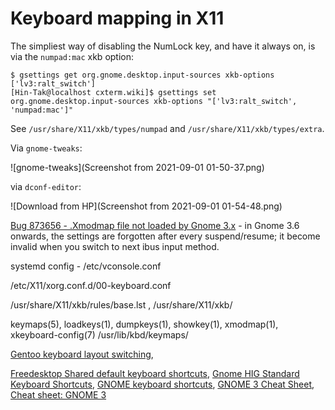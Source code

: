 # Keyboard mapping in X11

The simpliest way of disabling the NumLock key, and have it always on, is via
the `numpad:mac` xkb option:

```
$ gsettings get org.gnome.desktop.input-sources xkb-options
['lv3:ralt_switch']
[Hin-Tak@localhost cxterm.wiki]$ gsettings set org.gnome.desktop.input-sources xkb-options "['lv3:ralt_switch', 'numpad:mac']"
```

See `/usr/share/X11/xkb/types/numpad` and `/usr/share/X11/xkb/types/extra`.

Via `gnome-tweaks`:

![gnome-tweaks](Screenshot from 2021-09-01 01-50-37.png)

via `dconf-editor`:

![Download from HP](Screenshot from 2021-09-01 01-54-48.png)

[Bug 873656 - .Xmodmap file not loaded by Gnome 3.x](https://bugzilla.redhat.com/show_bug.cgi?id=873656) - in Gnome 3.6 onwards,
the settings are forgotten after every suspend/resume; it become invalid when you switch to next ibus input method.

systemd config - /etc/vconsole.conf

/etc/X11/xorg.conf.d/00-keyboard.conf

/usr/share/X11/xkb/rules/base.lst , /usr/share/X11/xkb/

keymaps(5), loadkeys(1), dumpkeys(1), showkey(1), xmodmap(1), xkeyboard-config(7)
/usr/lib/kbd/keymaps/

[Gentoo keyboard layout switching](https://wiki.gentoo.org/wiki/Keyboard_layout_switching),

[Freedesktop Shared default keyboard shortcuts](https://www.freedesktop.org/wiki/Specifications/default-keys-spec/),
[Gnome HIG Standard Keyboard Shortcuts](https://developer.gnome.org/hig/reference/keyboard.html),
[GNOME keyboard shortcuts](https://www.redhat.com/sysadmin/gnome-keyboard-shortcuts),
[GNOME 3 Cheat Sheet](https://wiki.gnome.org/Gnome3CheatSheet),
[Cheat sheet: GNOME 3](https://opensource.com/downloads/cheat-sheet-gnome-3)